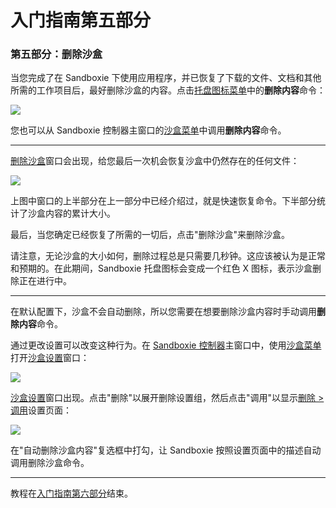 # 入门指南第五部分

### 第五部分：删除沙盒

当您完成了在 Sandboxie 下使用应用程序，并已恢复了下载的文件、文档和其他所需的工作项目后，最好删除沙盒的内容。点击[托盘图标菜单](TrayIconMenu.md)中的**删除内容**命令：

![](../Media/TrayPopupDelete.png)

您也可以从 Sandboxie 控制器主窗口的[沙盒菜单](SandboxMenu.md)中调用**删除内容**命令。

* * *

[删除沙盒](DeleteSandbox.md)窗口会出现，给您最后一次机会恢复沙盒中仍然存在的任何文件：

![](../Media/DeleteSandbox.png)

上图中窗口的上半部分在上一部分中已经介绍过，就是快速恢复命令。下半部分统计了沙盒内容的累计大小。

最后，当您确定已经恢复了所需的一切后，点击"删除沙盒"来删除沙盒。

请注意，无论沙盒的大小如何，删除过程总是只需要几秒钟。这应该被认为是正常和预期的。在此期间，Sandboxie 托盘图标会变成一个红色 X 图标，表示沙盒删除正在进行中。

* * *

在默认配置下，沙盒不会自动删除，所以您需要在想要删除沙盒内容时手动调用**删除内容**命令。

通过更改设置可以改变这种行为。在 [Sandboxie 控制器](SandboxieControl.md)主窗口中，使用[沙盒菜单](SandboxMenu.md)打开[沙盒设置](SandboxSettings.md)窗口：

![](../Media/SettingsMenu.png)

[沙盒设置](SandboxSettings.md)窗口出现。点击"删除"以展开删除设置组，然后点击"调用"以显示[删除 > 调用](DeleteSettings.md#invocation)设置页面：

![](../Media/SettingsDelete.png)

在"自动删除沙盒内容"复选框中打勾，让 Sandboxie 按照设置页面中的描述自动调用删除沙盒命令。

* * *

教程在[入门指南第六部分](GettingStartedPartSix.md)结束。 
